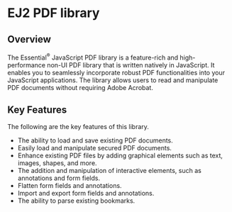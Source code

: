 # EJ2 PDF library 

## Overview

The Essential<sup>®</sup> JavaScript PDF library is a feature-rich and high-performance non-UI PDF library that is written natively in JavaScript. It enables you to seamlessly incorporate robust PDF functionalities into your JavaScript applications. The library allows users to read and manipulate PDF documents without requiring Adobe Acrobat.

## Key Features 

The following are the key features of this library.

- The ability to load and save existing PDF documents.
- Easily load and manipulate secured PDF documents.
- Enhance existing PDF files by adding graphical elements such as text, images, shapes, and more.
- The addition and manipulation of interactive elements, such as annotations and form fields.
- Flatten form fields and annotations.
- Import and export form fields and annotations.
- The ability to parse existing bookmarks.